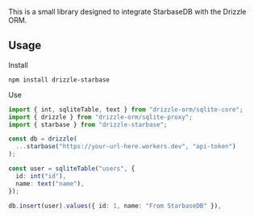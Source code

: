 This is a small library designed to integrate StarbaseDB with the Drizzle ORM.

## Usage

Install

```
npm install drizzle-starbase
```

Use

```typescript
import { int, sqliteTable, text } from "drizzle-orm/sqlite-core";
import { drizzle } from "drizzle-orm/sqlite-proxy";
import { starbase } from "drizzle-starbase";

const db = drizzle(
  ...starbase("https://your-url-here.workers.dev", "api-token")
);

const user = sqliteTable("users", {
  id: int("id"),
  name: text("name"),
});

db.insert(user).values({ id: 1, name: "From StarbaseDB" }),
```
